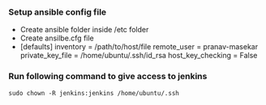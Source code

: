### Setup ansible config file
- Create ansible folder inside /etc folder
- Create ansilbe.cfg file 
-   [defaults]
    inventory = /path/to/host/file
    remote_user = pranav-masekar
    private_key_file = /home/ubuntu/.ssh/id_rsa
    host_key_checking = False

### Run following command to give access to jenkins
    sudo chown -R jenkins:jenkins /home/ubuntu/.ssh